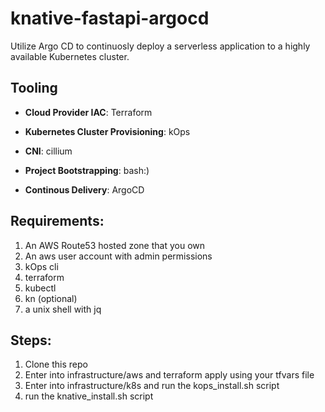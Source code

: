 # knative-fastapi-argocd

Utilize Argo CD to continuosly deploy a serverless application to a highly available Kubernetes cluster.

## Tooling 

- **Cloud Provider IAC**: Terraform

- **Kubernetes Cluster Provisioning**: kOps

- **CNI**: cillium

- **Project Bootstrapping**: bash:)

- **Continous Delivery**: ArgoCD

## Requirements:
1. An AWS Route53 hosted zone that you own
2. An aws user account with admin permissions
3. kOps cli
5. terraform
4. kubectl
5. kn (optional)
6. a unix shell with jq


## Steps: 

1. Clone this repo 
2. Enter into infrastructure/aws and terraform apply using your tfvars file
3. Enter into infrastructure/k8s and run the kops_install.sh script
4. run the knative_install.sh script




